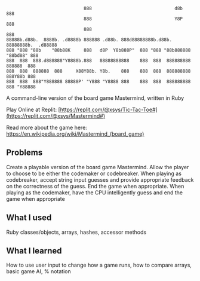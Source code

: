 ```

                             888                               d8b             888
                             888                               Y8P             888
                             888                                               888
88888b.d88b.  8888b. .d8888b 888888 .d88b. 888d88888888b.d88b. 88888888b.  .d88888
888 "888 "88b    "88b88K     888   d8P  Y8b888P"  888 "888 "88b888888 "88bd88" 888
888  888  888.d888888"Y8888b.888   88888888888    888  888  888888888  888888  888
888  888  888888  888     X88Y88b. Y8b.    888    888  888  888888888  888Y88b 888
888  888  888"Y888888 88888P' "Y888 "Y8888 888    888  888  888888888  888 "Y88888

```

A command-line version of the board game Mastermind, written in Ruby

Play Online at Replit:
[https://replit.com/@xsys/Tic-Tac-Toe#](https://replit.com/@xsys/Mastermind#)

Read more about the game here: https://en.wikipedia.org/wiki/Mastermind_(board_game)

## Problems

Create a playable version of the board game Mastermind. Allow the player to choose to be either the codemaker or codebreaker. When playing as codebreaker, accept string input guesses and provide appropriate feedback on the correctness of the guess. End the game when appropriate. When playing as the codemaker, have the CPU intelligently guess and end the game when appropriate

## What I used

Ruby classes/objects, arrays, hashes, accessor methods

## What I learned

How to use user input to change how a game runs, how to compare arrays, basic game AI, % notation

